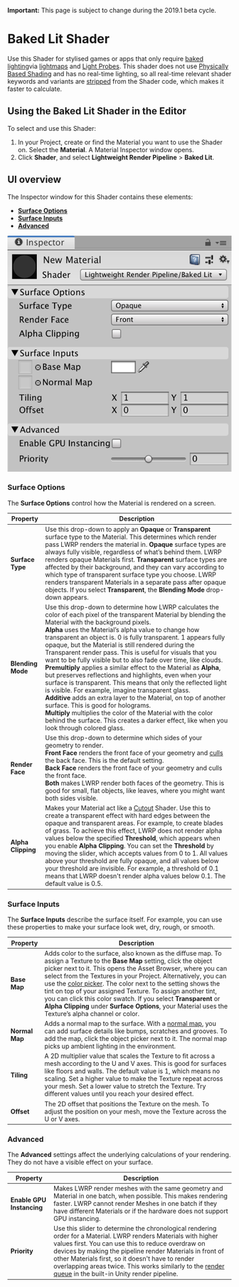 **Important:** This page is subject to change during the 2019.1 beta cycle.

# Baked Lit Shader 

Use this Shader for stylised games or apps that only require [baked lighting](https://docs.unity3d.com/Manual/LightMode-Baked.html)via [lightmaps](https://docs.unity3d.com/Manual/Lightmapping.html) and [Light Probes](https://docs.unity3d.com/Manual/LightProbes.html). This shader does not use [Physically Based Shading](shading-model.md#physically-based-shading) and has no real-time lighting, so all real-time relevant shader keywords and variants are [stripped](shader-stripping.md) from the Shader code, which makes it faster to calculate. 

## Using the Baked Lit Shader in the Editor

To select and use this Shader:

1. In your Project, create or find the Material you want to use the Shader on.  Select the __Material__. A Material Inspector window opens. 
2. Click __Shader__, and select __Lightweight Render Pipeline__ > __Baked Lit__.

## UI overview 

The Inspector window for this Shader contains these elements: 

- __[Surface Options](#surface-options)__
- __[Surface Inputs](#surface-inputs)__
- __[Advanced](#advanced)__

![Inspector for the Baked Lit Shader](Images/Inspectors/Shaders/BakedLit.png)

### Surface Options 

The __Surface Options__ control how the Material is rendered on a screen.

| Property           | Description                                                  |
| ------------------ | ------------------------------------------------------------ |
| __Surface Type__   | Use this drop-down to apply an __Opaque__ or __Transparent__ surface type to the Material. This determines which render pass LWRP renders the material in. __Opaque__ surface types are always fully visible, regardless of what’s behind them. LWRP renders opaque Materials first. __Transparent__ surface types are affected by their background, and they can vary according to which type of transparent surface type you choose. LWRP renders transparent Materials in a separate pass after opaque objects.  If you select __Transparent__, the __Blending Mode__ drop-down appears. |
| __Blending Mode__  | Use this drop-down to determine how LWRP calculates the color of each pixel of the transparent Material by blending the Material with the background pixels.<br/>__Alpha__ uses the Material’s alpha value to change how transparent an object is. 0 is fully transparent. 1 appears fully opaque, but the Material is still rendered during the Transparent render pass. This is useful for visuals that you want to be fully visible but to also fade over time, like clouds.<br/>__Premultiply__ applies a similar effect to the Material as __Alpha__, but preserves reflections and highlights, even when your surface is transparent. This means that only the reflected light is visible. For example, imagine transparent glass.<br/>__Additive__ adds an extra layer to the Material, on top of another surface. This is good for holograms. <br/>__Multiply__ multiplies the color of the Material with the color behind the surface. This creates a darker effect, like when you look through colored glass. |
| __Render Face__    | Use this drop-down to determine which sides of your geometry to render.<br/>__Front Face__ renders the front face of your geometry and [culls](https://docs.unity3d.com/Manual/SL-CullAndDepth.html) the back face. This is the default setting. <br/>__Back Face__ renders the front face of your geometry and culls the front face. <br/>__Both__ makes LWRP render both faces of the geometry. This is good for small, flat objects, like leaves, where you might want both sides visible. |
| __Alpha Clipping__ | Makes your Material act like a [Cutout](https://docs.unity3d.com/Manual/StandardShaderMaterialParameterRenderingMode.html) Shader. Use this to create a transparent effect with hard edges between the opaque and transparent areas. For example, to create blades of grass. To achieve this effect, LWRP does not render alpha values below the specified __Threshold__, which appears when you enable __Alpha Clipping__.  You can set the __Threshold__ by moving the slider, which accepts values from 0 to 1. All values above your threshold are fully opaque, and all values below your threshold are invisible. For example, a threshold of 0.1 means that LWRP doesn't render alpha values below 0.1. The default value is 0.5. |


### Surface Inputs

The __Surface Inputs__ describe the surface itself. For example, you can use these properties to make your surface look wet, dry, rough, or smooth. 

| Property       | Description                                                  |
| -------------- | ------------------------------------------------------------ |
| __Base Map__   | Adds color to the surface, also known as the diffuse map. To assign a Texture to the __Base Map__ setting, click the object picker next to it. This opens the Asset Browser, where you can select from the Textures in your Project. Alternatively, you can use the [color picker](https://docs.unity3d.com/Manual/EditingValueProperties.html). The color next to the setting shows the tint on top of your assigned Texture. To assign another tint, you can click this color swatch. If you select __Transparent__ or __Alpha Clipping__ under __Surface Options__, your Material uses the Texture’s alpha channel or color. |
| __Normal Map__ | Adds a normal map to the surface. With a [normal map](https://docs.unity3d.com/Manual/StandardShaderMaterialParameterNormalMap.html?), you can add surface details like bumps, scratches and grooves. To add the map, click the object picker next to it. The normal map picks up ambient lighting in the environment. |
| __Tiling__     | A 2D multiplier value that scales the Texture to fit across a mesh according to the U and V axes. This is good for surfaces like floors and walls. The default value is 1, which means no scaling. Set a higher value to make the Texture repeat across your mesh. Set a lower value to stretch the Texture. Try different values until you reach your desired effect. |
| __Offset__     | The 2D offset that positions the Texture on the mesh.  To adjust the position on your mesh, move the Texture across the U or V axes. |

### Advanced

The __Advanced__ settings affect the underlying calculations of your rendering. They do not have a visible effect on your surface.

| Property                  | Description                                                  |
| ------------------------- | ------------------------------------------------------------ |
| __Enable GPU Instancing__ | Makes LWRP render meshes with the same geometry and Material in one batch, when possible. This makes rendering faster. LWRP cannot render Meshes in one batch if they have different Materials or if the hardware does not support GPU instancing. |
| __Priority__              | Use this slider to determine the chronological rendering order for a Material. LWRP renders Materials with higher values first. You can use this to reduce overdraw on devices by making the pipeline render Materials in front of other Materials first, so it doesn't have to render overlapping areas twice. This works similarly to the [render queue](https://docs.unity3d.com/ScriptReference/Material-renderQueue.html) in the built-in Unity render pipeline. |
